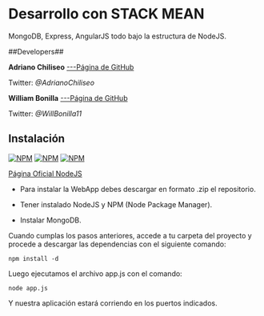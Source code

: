 Desarrollo con STACK MEAN
=========================

MongoDB, Express, AngularJS todo bajo la estructura de NodeJS.

##Developers##

**Adriano Chiliseo** [---Página de GitHub](https://github.com/Chiliseo)

Twitter:
*@AdrianoChiliseo*

**William Bonilla**  [---Página de GitHub](https://github.com/WilliamBonilla)

Twitter:
*@WillBonilla11*

Instalación
----------- 

[![NPM](https://nodei.co/npm/mongodb.png?downloads=true&downloadRank=true&stars=true)](https://nodei.co/npm/mongodb/)
[![NPM](https://nodei.co/npm/express.png?downloads=true&downloadRank=true&stars=true)](https://nodei.co/npm/express/)
[![NPM](https://nodei.co/npm/angular.png?downloads=true&downloadRank=true&stars=true)](https://nodei.co/npm/angular/)

[Página Oficial NodeJS](http://nodejs.org/download/)

* Para instalar la WebApp debes descargar en formato .zip el repositorio.

* Tener instalado NodeJS y NPM (Node Package Manager).

* Instalar MongoDB.

Cuando cumplas los pasos anteriores, accede a tu carpeta del proyecto y procede a descargar las dependencias 
con el siguiente comando:

`npm install -d`

Luego ejecutamos el archivo app.js con el comando:

`node app.js`

Y nuestra aplicación estará corriendo en los puertos indicados. 
